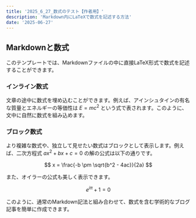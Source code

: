 ```yaml
---
title: '2025_6_27_数式のテスト【作者用】'
description: 'Markdown内にLaTeXで数式を記述する方法'
date: '2025-06-27'
---
```


## Markdownと数式

このテンプレートでは、Markdownファイルの中に直接LaTeX形式で数式を記述することができます。

### インライン数式

文章の途中に数式を埋め込むことができます。例えば、アインシュタインの有名な質量とエネルギーの等価性は $E = mc^2$ という式で表されます。このように、文中に自然に数式を組み込めます。

### ブロック数式

より複雑な数式や、独立して見せたい数式はブロックとして表示します。例えば、二次方程式 $ax^2 + bx + c = 0$ の解の公式は以下の通りです。

$$
x = \frac{-b \pm \sqrt{b^2 - 4ac}}{2a}
$$

また、オイラーの公式も美しく表示できます。

$$
e^{i\pi} + 1 = 0
$$

このように、通常のMarkdown記法と組み合わせて、数式を含む学術的なブログ記事を簡単に作成できます。